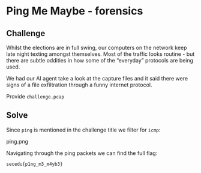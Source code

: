 # Ping Me Maybe - forensics

## Challenge

Whilst the elections are in full swing, our computers on the network keep late night texting amongst themselves. Most of the traffic looks routine - but there are subtle oddities in how some of the “everyday” protocols are being used.

We had our AI agent take a look at the capture files and it said there were signs of a file exfiltration through a funny internet protocol.

Provide `challenge.pcap`

## Solve

Since `ping` is mentioned in the challenge title we filter for `icmp`:

ping.png

Navigating through the ping packets we can find the full flag:

`secedu{p1ng_m3_m4yb3}`